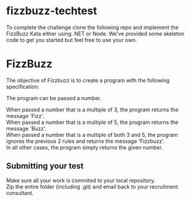 # fizzbuzz-techtest 

To complete the challenge clone the following repo and implement the FizzBuzz Kata either using .NET or Node. We've provided some skeleton code to get you started but feel free to use your own.

# FizzBuzz
The objective of Fizzbuzz is to create a program with the following specification:

The program can be passed a number.

When passed a number that is a multiple of 3, the program returns the message 'Fizz'.  
When passed a number that is a multiple of 5, the program returns the message 'Buzz'.  
When passed a number that is a multiple of both 3 and 5, the program ignores the previous 2 rules and returns the message 'Fizzbuzz'.  
In all other cases, the program simply returns the given number.  


## Submitting your test

Make sure all your work is commited to your local repository.  
Zip the entire folder (including .git) and email back to your recruitment consultant. 
